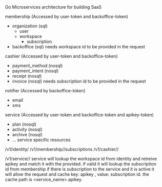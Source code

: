 Go Microservices architecture for building SaaS

membership (Accessed by user-token and backoffice-token)
 - organization (sql)
    - user
    - workspace
      - subscription
 - backoffice (sql)
needs workspace id to be provided in the request

cashier (Accessed by user-token and backoffice-token)
 - payment_method  (nosql)
 - payment_intent (nosql)
 - receipt (nosql)
 - invoice (nosql)
needs subscription id to be provided in the request

notifier (Accessed by backoffice-token)
 - email
 - sms

service (Accessed by user-token and backoffice-token and apikey-token)
 - plan (nosql)
 - activity (nosql)
 - archive (nosql)
 - ... service specific resources


/v1/identity/<resource>
/v1/membership/<workspace-id>/subscriptions
/v1/cashier/<workspace-id>/<resource>

/v1/service/<workspace-id>/<resource>
service will lookup the workspace id from identity and retreive apikey and match it with the provided.
if valid it will lookup the subscription id from membership 
if there is subscription to the service and it is active it will allow the request
and cache key: apikey , value: subscription id. the cache path is <service_name>.apikey.<apikey>


